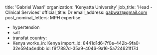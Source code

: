 title: 'Gabriel Waari'
organization: 'Kenyatta University'
job_title: 'Head - Clinical Services'
official_title: Dr
email_address: gabwaz@gmail.com
post_nominal_letters: MPH
expertise:
  - hypertension
  - salt
  - transfat
country:
  - Kenya
works_in: Kenya
import_id: 8441d1d6-7f0e-442b-9fa0-32e594a4e4bb
id: f9f7887d-35a9-4046-9a16-5a724621f17d
